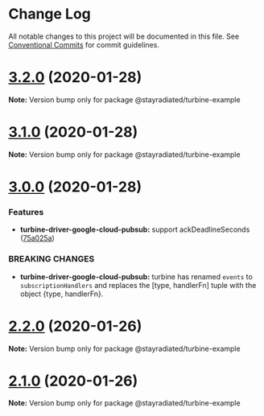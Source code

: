 # Change Log

All notable changes to this project will be documented in this file.
See [Conventional Commits](https://conventionalcommits.org) for commit guidelines.

# [3.2.0](https://github.com/stayradiated/turbine/compare/v3.1.0...v3.2.0) (2020-01-28)

**Note:** Version bump only for package @stayradiated/turbine-example





# [3.1.0](https://github.com/stayradiated/turbine/compare/v3.0.0...v3.1.0) (2020-01-28)

**Note:** Version bump only for package @stayradiated/turbine-example





# [3.0.0](https://github.com/stayradiated/turbine/compare/v2.2.0...v3.0.0) (2020-01-28)


### Features

* **turbine-driver-google-cloud-pubsub:** support ackDeadlineSeconds ([75a025a](https://github.com/stayradiated/turbine/commit/75a025a21f3ea39648e39b503d827b5369a085f9))


### BREAKING CHANGES

* **turbine-driver-google-cloud-pubsub:** turbine has renamed `events` to `subscriptionHandlers`
and replaces the [type, handlerFn] tuple with the object {type, handlerFn}.





# [2.2.0](https://github.com/stayradiated/turbine/compare/v2.1.0...v2.2.0) (2020-01-26)

**Note:** Version bump only for package @stayradiated/turbine-example





# [2.1.0](https://github.com/stayradiated/turbine/compare/v2.0.0...v2.1.0) (2020-01-26)

**Note:** Version bump only for package @stayradiated/turbine-example
